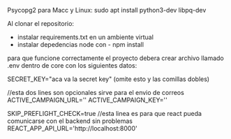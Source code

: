 Psycopg2 para Macc y Linux:
sudo apt install python3-dev libpq-dev

Al clonar el repositorio:
- instalar requirements.txt en un ambiente virtual
- instalar depedencias node con - npm install

para que funcione correctamente el proyecto debera crear archivo llamado .env dentro de core con los siguientes datos:

SECRET_KEY="aca va la secret key" (omite esto y las comillas dobles)

//esta dos lines son opcionales sirve para el envio de correos
ACTIVE_CAMPAIGN_URL=''
ACTIVE_CAMPAIGN_KEY=''

SKIP_PREFLIGHT_CHECK=true
//esta linea es para que react pueda comunicarse con el backend sin problemas
REACT_APP_API_URL='http://localhost:8000'